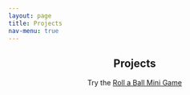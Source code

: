 ```yaml
---
layout: page
title: Projects
nav-menu: true
---
```


<!-- Main -->
<div id="main" class="alt">

<!-- One -->
<section id="one">
	<div class="inner">
		<header class="major">
			<h1>Projects</h1>
			<p> Try the <a href="https://luisfernandezjr.com/unity/index.html">Roll a Ball Mini Game</a> </p>
		</header>

</div>
</section>

</div>
